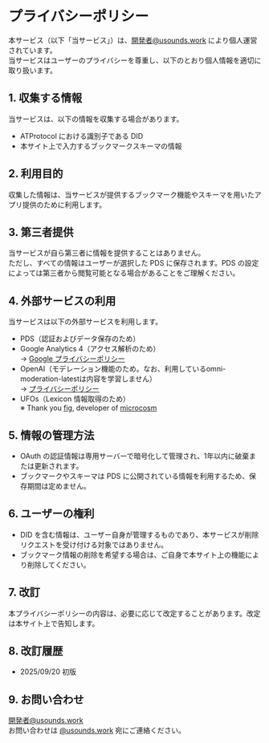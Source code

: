 # プライバシーポリシー

本サービス（以下「当サービス」）は、開発者@usounds.work により個人運営されています。  
当サービスはユーザーのプライバシーを尊重し、以下のとおり個人情報を適切に取り扱います。

## 1. 収集する情報
当サービスは、以下の情報を収集する場合があります。
- ATProtocol における識別子である DID
- 本サイト上で入力するブックマークスキーマの情報

## 2. 利用目的
収集した情報は、当サービスが提供するブックマーク機能やスキーマを用いたアプリ提供のために利用します。

## 3. 第三者提供
当サービスが自ら第三者に情報を提供することはありません。  
ただし、すべての情報はユーザーが選択した PDS に保存されます。PDS の設定によっては第三者から閲覧可能となる場合があることをご理解ください。

## 4. 外部サービスの利用
当サービスは以下の外部サービスを利用します。
- PDS（認証およびデータ保存のため）
- Google Analytics 4（アクセス解析のため）  
  → [Google プライバシーポリシー](https://policies.google.com/privacy)
- OpenAI（モデレーション機能のため。なお、利用しているomni-moderation-latestは内容を学習しません）  
  → [プライバシーポリシー](https://openai.com/policies/row-privacy-policy/)
- UFOs（Lexicon 情報取得のため）  
  ※ Thank you [fig](https://bsky.app/profile/bad-example.com), developer of [microcosm](https://bsky.app/profile/microcosm.blue)
  
## 5. 情報の管理方法
- OAuth の認証情報は専用サーバーで暗号化して管理され、1年以内に破棄または更新されます。
- ブックマークやスキーマは PDS に公開されている情報を利用するため、保存期間は定めません。

## 6. ユーザーの権利
- DID を含む情報は、ユーザー自身が管理するものであり、本サービスが削除リクエストを受け付ける対象ではありません。  
- ブックマーク情報の削除を希望する場合は、ご自身で本サイト上の機能により削除してください。

## 7. 改訂
本プライバシーポリシーの内容は、必要に応じて改定することがあります。改定は本サイト上で告知します。

## 8. 改訂履歴
- 2025/09/20 初版

## 9. お問い合わせ
開発者@usounds.work  
お問い合わせは [@usounds.work](https://bsky.app/profile/usounds.work) 宛にご連絡ください。

